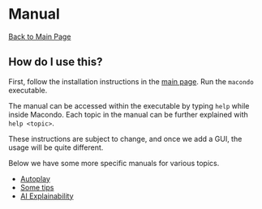 # Manual

[Back to Main Page](/macondo)

## How do I use this?

First, follow the installation instructions in the [main page](/macondo).
Run the `macondo` executable.

The manual can be accessed within the executable by typing `help` while inside
Macondo. Each topic in the manual can be further explained with `help <topic>`.

These instructions are subject to change, and once we add a GUI, the usage
will be quite different.

Below we have some more specific manuals for various topics.

- [Autoplay](/macondo/manual/autoplay.html)
- [Some tips](/macondo/manual/tips.html)
- [AI Explainability](/macondo/manual/ai-explainability.html)